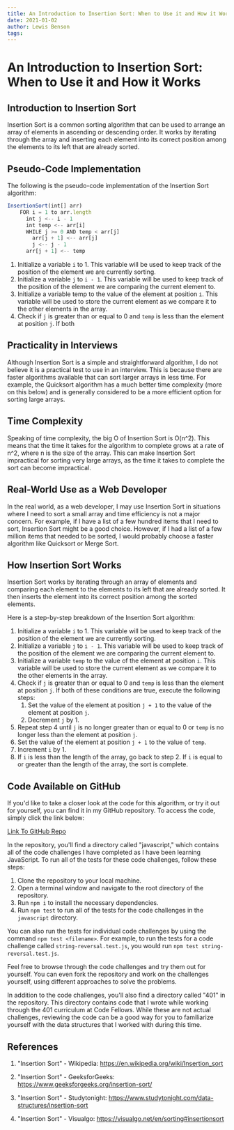 ```yaml
---
title: An Introduction to Insertion Sort: When to Use it and How it Works
date: 2021-01-02
author: Lewis Benson
tags:
---
```


<!-- @format -->

# An Introduction to Insertion Sort: When to Use it and How it Works

## Introduction to Insertion Sort

Insertion Sort is a common sorting algorithm that can be used to arrange an array of elements in ascending or descending order. It works by iterating through the array and inserting each element into its correct position among the elements to its left that are already sorted.

## Pseudo-Code Implementation

The following is the pseudo-code implementation of the Insertion Sort algorithm:

```js
InsertionSort(int[] arr)
    FOR i = 1 to arr.length
      int j <-- i - 1
      int temp <-- arr[i]
      WHILE j >= 0 AND temp < arr[j]
        arr[j + 1] <-- arr[j]
        j <-- j - 1
      arr[j + 1] <-- temp
```

1. Initialize a variable `i` to 1. This variable will be used to keep track of the position of the element we are currently sorting.
2. Initialize a variable `j` to `i - 1`. This variable will be used to keep track of the position of the element we are comparing the current element to.
3. Initialize a variable temp to the value of the element at position `i`. This variable will be used to store the current element as we compare it to the other elements in the array.
4. Check if `j` is greater than or equal to 0 and `temp` is less than the element at position `j`. If both

## Practicality in Interviews

Although Insertion Sort is a simple and straightforward algorithm, I do not believe it is a practical test to use in an interview. This is because there are faster algorithms available that can sort larger arrays in less time. For example, the Quicksort algorithm has a much better time complexity (more on this below) and is generally considered to be a more efficient option for sorting large arrays.

## Time Complexity

Speaking of time complexity, the big O of Insertion Sort is O(n^2). This means that the time it takes for the algorithm to complete grows at a rate of n^2, where n is the size of the array. This can make Insertion Sort impractical for sorting very large arrays, as the time it takes to complete the sort can become impractical.

## Real-World Use as a Web Developer

In the real world, as a web developer, I may use Insertion Sort in situations where I need to sort a small array and time efficiency is not a major concern. For example, if I have a list of a few hundred items that I need to sort, Insertion Sort might be a good choice. However, if I had a list of a few million items that needed to be sorted, I would probably choose a faster algorithm like Quicksort or Merge Sort.

## How Insertion Sort Works

Insertion Sort works by iterating through an array of elements and comparing each element to the elements to its left that are already sorted. It then inserts the element into its correct position among the sorted elements.

Here is a step-by-step breakdown of the Insertion Sort algorithm:

1. Initialize a variable `i` to 1. This variable will be used to keep track of the position of the element we are currently sorting.
2. Initialize a variable `j` to `i - 1`. This variable will be used to keep track of the position of the element we are comparing the current element to.
3. Initialize a variable `temp` to the value of the element at position `i`. This variable will be used to store the current element as we compare it to the other elements in the array.
4. Check if `j` is greater than or equal to 0 and `temp` is less than the element at position `j`. If both of these conditions are true, execute the following steps:
   1. Set the value of the element at position `j + 1` to the value of the element at position `j`.
   2. Decrement `j` by 1.
5. Repeat step 4 until `j` is no longer greater than or equal to 0 or `temp` is no longer less than the element at position `j`.
6. Set the value of the element at position `j + 1` to the value of `temp`.
7. Increment `i` by 1.
8. If `i` is less than the length of the array, go back to step 2. If `i` is equal to or greater than the length of the array, the sort is complete.

## Code Available on GitHub

If you'd like to take a closer look at the code for this algorithm, or try it out for yourself, you can find it in my GitHub repository. To access the code, simply click the link below:

[Link To GitHub Repo](https://github.com/tm-LBenson/data-structures-and-algorithms)

In the repository, you'll find a directory called "javascript," which contains all of the code challenges I have completed as I have been learning JavaScript. To run all of the tests for these code challenges, follow these steps:

1. Clone the repository to your local machine.
2. Open a terminal window and navigate to the root directory of the repository.
3. Run `npm i` to install the necessary dependencies.
4. Run `npm test` to run all of the tests for the code challenges in the `javascript` directory.

You can also run the tests for individual code challenges by using the command `npm test <filename>`. For example, to run the tests for a code challenge called `string-reversal.test.js`, you would run `npm test string-reversal.test.js`.

Feel free to browse through the code challenges and try them out for yourself. You can even fork the repository and work on the challenges yourself, using different approaches to solve the problems.

In addition to the code challenges, you'll also find a directory called "401" in the repository. This directory contains code that I wrote while working through the 401 curriculum at Code Fellows. While these are not actual challenges, reviewing the code can be a good way for you to familiarize yourself with the data structures that I worked with during this time.

## References

1. "Insertion Sort" - Wikipedia: https://en.wikipedia.org/wiki/Insertion_sort

2. "Insertion Sort" - GeeksforGeeks: https://www.geeksforgeeks.org/insertion-sort/

3. "Insertion Sort" - Studytonight: https://www.studytonight.com/data-structures/insertion-sort

4. "Insertion Sort" - Visualgo: https://visualgo.net/en/sorting#insertionsort
